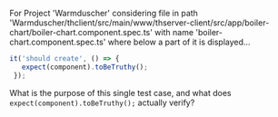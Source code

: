 For Project 'Warmduscher' considering file in path 'Warmduscher/thclient/src/main/www/thserver-client/src/app/boiler-chart/boiler-chart.component.spec.ts' with name 'boiler-chart.component.spec.ts' where below a part of it is displayed...
```typescript
it('should create', () => {
   expect(component).toBeTruthy();
 });
```
What is the purpose of this single test case, and what does `expect(component).toBeTruthy();` actually verify?